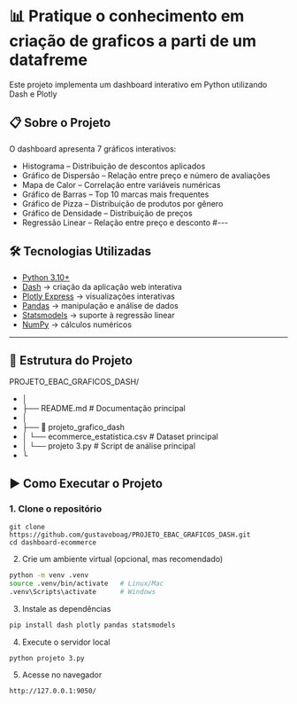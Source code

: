 # 📊 Pratique o conhecimento em criação de graficos a parti de um datafreme

Este projeto implementa um dashboard interativo em Python utilizando Dash e Plotly

## 📋 Sobre o Projeto

O dashboard apresenta 7 gráficos interativos:
- Histograma – Distribuição de descontos aplicados
- Gráfico de Dispersão – Relação entre preço e número de avaliações
- Mapa de Calor – Correlação entre variáveis numéricas
- Gráfico de Barras – Top 10 marcas mais frequentes
- Gráfico de Pizza – Distribuição de produtos por gênero
- Gráfico de Densidade – Distribuição de preços
- Regressão Linear – Relação entre preço e desconto
#---

## 🛠️ Tecnologias Utilizadas

- [Python 3.10+](https://www.python.org/)  
- [Dash](https://dash.plotly.com/) → criação da aplicação web interativa  
- [Plotly Express](https://plotly.com/python/plotly-express/) → visualizações interativas  
- [Pandas](https://pandas.pydata.org/) → manipulação e análise de dados  
- [Statsmodels](https://www.statsmodels.org/stable/index.html) → suporte à regressão linear  
- [NumPy](https://numpy.org/) → cálculos numéricos  

---

## 📁 Estrutura do Projeto
PROJETO_EBAC_GRAFICOS_DASH/
- │
- ├── README.md                  # Documentação principal
- │
- ├── 📂 projeto_grafico_dash
- │   └── ecommerce_estatistica.csv   # Dataset principal
- │   └── projeto 3.py              # Script de análise principal
- └


## ▶️ Como Executar o Projeto

### 1. Clone o repositório
```
git clone https://github.com/gustavoboag/PROJETO_EBAC_GRAFICOS_DASH.git
cd dashboard-ecommerce
```
2. Crie um ambiente virtual (opcional, mas recomendado)
```bash
python -m venv .venv
source .venv/bin/activate   # Linux/Mac
.venv\Scripts\activate      # Windows
```

3. Instale as dependências
```bash
pip install dash plotly pandas statsmodels
```

4. Execute o servidor local
```bash
python projeto 3.py

```
5. Acesse no navegador
```
http://127.0.0.1:9050/
```
